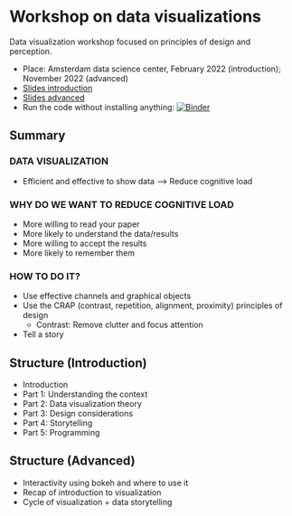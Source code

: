 # Workshop on data visualizations
Data visualization workshop focused on principles of design and perception.
- Place: Amsterdam data science center, February 2022 (introduction); November 2022 (advanced)
- [Slides introduction](https://github.com/jgarciab/workshop_data_viz/raw/main/introduction/slides/20220218.pdf)
- [Slides advanced](https://github.com/jgarciab/workshop_data_viz/raw/main/advanced/slides/20221028.pdf)
- Run the code without installing anything: [![Binder](https://mybinder.org/badge_logo.svg)](https://mybinder.org/v2/gh/jgarciab/workshop_data_viz/HEAD)


## Summary
### DATA VISUALIZATION
- Efficient and effective to show data —> Reduce cognitive load

### WHY DO WE WANT TO REDUCE COGNITIVE LOAD
- More willing to read your paper
- More likely to understand the data/results
- More willing to accept the results
- More likely to remember them

### HOW TO DO IT?
- Use effective channels and graphical objects
- Use the CRAP (contrast, repetition, alignment, proximity) principles of design
  - Contrast: Remove clutter and focus attention
- Tell a story

## Structure (Introduction)
- Introduction
- Part 1: Understanding the context
- Part 2: Data visualization theory
- Part 3: Design considerations
- Part 4: Storytelling
- Part 5: Programming

## Structure (Advanced)
- Interactivity using bokeh and where to use it
- Recap of introduction to visualization
- Cycle of visualization + data storytelling


